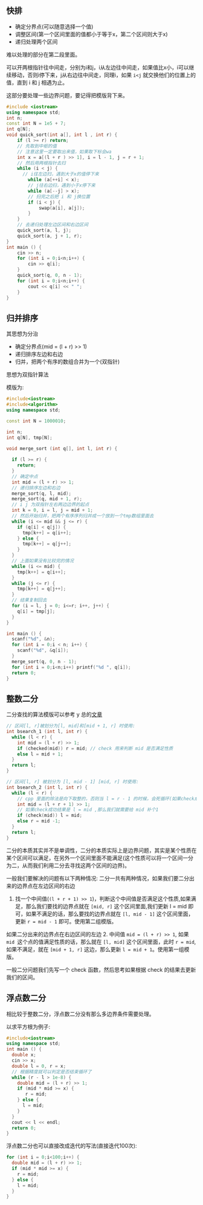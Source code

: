 ## 快排
- 确定分界点(可以随意选择一个值)
- 调整区间(第一个区间里面的值都小于等于x，第二个区间则大于x)
- 递归处理两个区间

难以处理的部分在第二段里面。

可以开两根指针往中间走，分别为i和j，i从左边往中间走，如果值比x小，i可以继续移动，否则i停下来，j从右边往中间走，同理i，如果 `i<j` 就交换他们的位置上的值，直到 i 和 j 相遇为止。

这部分要处理一些边界问题，要记得把模版背下来。

```cpp
#include <iostream>
using namespace std;
int n;
const int N = 1e5 + 7;
int q[N];
void quick_sort(int a[], int l , int r) {
    if (l >= r) return;
    // 先取到中枢的值
    // 注意这里一定要取出来值，如果取下标会wa
    int x = a[(l + r ) >> 1], i = l - 1, j = r + 1;
    // 然后用两根指针去扫
    while (i < j) {
      // i往左边扫，遇到大于x的值停下来
        while (a[++i] < x);
        // j往右边扫，遇到小于x停下来
        while (a[--j] > x);
        // 扫完之后把 i 和 j换位置
        if (i < j) {
            swap(a[i], a[j]);
        }
    }
    // 去递归处理左边区间和右边区间
    quick_sort(a, l, j);
    quick_sort(a, j + 1, r);
}
int main () {
    cin >> n;
    for (int i = 0;i<n;i++) {
        cin >> q[i];
    }
    quick_sort(q, 0, n - 1);
    for (int i = 0;i<n;i++) {
        cout << q[i] << " "; 
    }
}
```

## 归并排序

其思想为分治

- 确定分界点(mid = (l + r) >> 1)
- 递归排序左边和右边
- 归并，把两个有序的数组合并为一个(双指针)

思想为双指针算法

模版为:
```cpp
#include<iostream>
#include<algorithm>
using namespace std;

const int N = 1000010;

int n;
int q[N], tmp[N];

void merge_sort (int q[], int l, int r) {
  
  if (l >= r) {
    return;
  }
  // 确定中点
  int mid = (l + r) >> 1;
  // 递归排序左边和右边
  merge_sort(q, l, mid);
  merge_sort(q, mid + 1, r);
  // i j 为双指针左右两边边界的起点
  int k = 0, i = l, j = mid + 1;
  // 然后开始归并，把两个有序序列归并成一个放到一个tmp数组里面去
  while (i <= mid && j <= r) {
    if (q[i] < q[j]) {
      tmp[k++] = q[i++];
    } else {
      tmp[k++] = q[j++];
    }
  }
  // 上面如果没有比较完的情况
  while (i <= mid) {
    tmp[k++] = q[i++];
  }
  while (j <= r) {
    tmp[k++] = q[j++];
  }
  // 结果复制回去
  for (i = l, j = 0; i<=r; i++, j++) {
    q[i] = tmp[j];
  }
}

int main () {
  scanf("%d", &n);
  for (int i = 0;i < n; i++) {
    scanf("%d", &q[i]);
  }
  merge_sort(q, 0, n - 1);
  for (int i = 0;i<n;i++) printf("%d ", q[i]);
  return 0;
}
```

## 整数二分

二分查找的算法模版可以参考 y 总的[文章](https://www.acwing.com/blog/content/31/)

```cpp
// 区间[l, r]被划分为[l, mid]和[mid + 1, r] 时使用:
int bsearch_1 (int l, int r) {
  while (l < r) {
    int mid = (l + r) >> 1;
    if (checked(mid)) r = mid; // check 用来判断 mid 是否满足性质
    else l = mid + 1;
  }
  return l;
}

// 区间[l, r] 被划分为 [l, mid - 1] [mid, r] 时使用:
int bsearch_2 (int l, int r) {
  while (l < r) {
    // cpp 里面的除法是向下取整的，否则当 l = r - 1 的时候，会死循环(如果check成功l会一直等于l)
    int mid = (l + r + 1) >> 1;
    // 如果check成功结果是 l = mid ,那么我们就需要给 mid 补个1
    if (check(mid)) l = mid;
    else r = mid -1;
  }
  return l;
}
```

二分的本质其实并不是单调性，二分的本质实际上是边界问题，其实是某个性质在某个区间可以满足，在另外一个区间里面不能满足(这个性质可以将一个区间一分为二，从而我们利用二分去寻找这两个区间的边界)。

一般我们要解决的问题有以下两种情况:
二分一共有两种情况，如果我们要二分出来的边界点在左边区间的右边
1. 找一个中间值(`(l + r + 1) >> 1`)，判断这个中间值是否满足这个性质,如果满足，那么我们要找的边界点就在 `[mid, r]` 这个区间里面,我们更新 l = mid 即可，如果不满足的话，那么要找的边界点就在 `[l, mid - 1]` 这个区间里面，更新 `r = mid - 1` 即可。使用第二组模版。

如果二分出来的边界点在右边区间的左边
2. 中间值 `mid = (l + r) >> 1`, 如果 `mid `这个点的值满足性质的话，那么就在 `[l, mid]` 这个区间里面，此时 `r = mid`,如果不满足，就在 `[mid + 1, r]` 这边，那么更新 `l = mid + 1`。使用第一组模版。

一般二分问题我们先写一个 check 函数，然后思考如果根据 check 的结果去更新我们的区间。


## 浮点数二分
相比较于整数二分，浮点数二分没有那么多边界条件需要处理。

以求平方根为例子:
```cpp
#include<iostream>
using namespace std;
int main () {
  double x;
  cin >> x;
  double l = 0, r = x;
  // 根据精度就可以判定是否结束循环了
  while (r - l > 1e-8) {
    double mid = (l + r) >> 1;
    if (mid * mid >= x) {
       r = mid;
    } else {
      l = mid;
    }
  }
  cout << l << endl;
  return 0;
}
```

浮点数二分也可以直接改成迭代的写法(直接迭代100次):
```cpp
for (int i = 0;i<100;i++) {
  double mid = (l + r) >> 1;
  if (mid * mid >= x) {
    r = mid;
  } else {
    l = mid;
  }
}
```